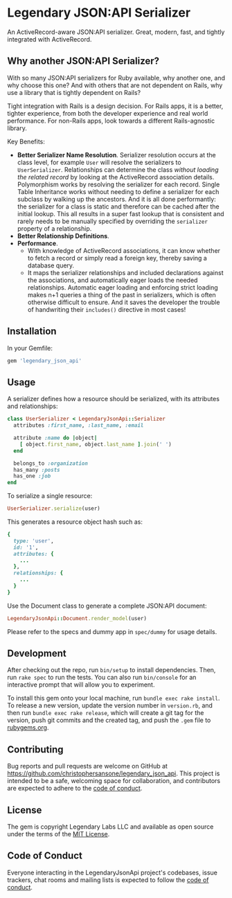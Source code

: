 # Legendary JSON:API Serializer

An ActiveRecord-aware JSON:API serializer.  Great, modern, fast, and tightly integrated with ActiveRecord.

## Why another JSON:API Serializer?

With so many JSON:API serializers for Ruby available, why another one, and why choose this one?  And with others that are not dependent on Rails, why use a library that is tightly dependent on Rails?

Tight integration with Rails is a design decision.  For Rails apps, it is a better, tighter experience, from both the developer experience and real world performance.  For non-Rails apps, look towards a different Rails-agnostic library.

Key Benefits:

* **Better Serializer Name Resolution**.  Serializer resolution occurs at the class level, for example `User` will resolve the serializers to `UserSerializer`.  Relationships can determine the class _without loading the related record_ by looking at the ActiveRecord association details.  Polymorphism works by resolving the serializer for each record.  Single Table Inheritance works without needing to define a serializer for each subclass by walking up the ancestors. And it is all done performantly: the serializer for a class is static and therefore can be cached after the initial lookup.  This all results in a super fast lookup that is consistent and rarely needs to be manually specified by overriding the `serializer` property of a relationship.
* **Better Relationship Definitions**.
* **Performance**.
  * With knowledge of ActiveRecord associations, it can know whether to fetch a record or simply read a foreign key, thereby saving a database query.
  * It maps the serializer relationships and included declarations against the associations, and automatically eager loads the needed relationships.  Automatic eager loading and enforcing strict loading makes n+1 queries a thing of the past in serializers, which is often otherwise difficult to ensure.  And it saves the developer the trouble of handwriting their
  `includes()` directive in most cases!

## Installation

In your Gemfile:

```bash
gem 'legendary_json_api'
```

## Usage

A serializer defines how a resource should be serialized, with its attributes and relationships:

```ruby
class UserSerializer < LegendaryJsonApi::Serializer
  attributes :first_name, :last_name, :email

  attribute :name do |object|
    [ object.first_name, object.last_name ].join(' ')
  end

  belongs_to :organization
  has_many :posts
  has_one :job
end
```

To serialize a single resource:

```ruby
UserSerializer.serialize(user)
```

This generates a resource object hash such as:

```ruby
{
  type: 'user',
  id: '1',
  attributes: {
    ...
  },
  relationships: {
    ...
  }
}
```

Use the Document class to generate a complete JSON:API document:

```ruby
LegendaryJsonApi::Document.render_model(user)
```

Please refer to the specs and dummy app in `spec/dummy` for usage details.

## Development

After checking out the repo, run `bin/setup` to install dependencies. Then, run `rake spec` to run the tests. You can also run `bin/console` for an interactive prompt that will allow you to experiment.

To install this gem onto your local machine, run `bundle exec rake install`. To release a new version, update the version number in `version.rb`, and then run `bundle exec rake release`, which will create a git tag for the version, push git commits and the created tag, and push the `.gem` file to [rubygems.org](https://rubygems.org).

## Contributing

Bug reports and pull requests are welcome on GitHub at https://github.com/christophersansone/legendary_json_api. This project is intended to be a safe, welcoming space for collaboration, and contributors are expected to adhere to the [code of conduct](https://github.com/christophersansone/legendary_json_api/blob/master/CODE_OF_CONDUCT.md).

## License

The gem is copyright Legendary Labs LLC and available as open source under the terms of the [MIT License](https://opensource.org/licenses/MIT).

## Code of Conduct

Everyone interacting in the LegendaryJsonApi project's codebases, issue trackers, chat rooms and mailing lists is expected to follow the [code of conduct](https://github.com/christophersansone/legendary_json_api/blob/master/CODE_OF_CONDUCT.md).
